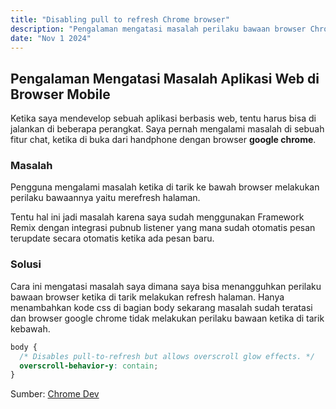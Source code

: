 ```yaml
---
title: "Disabling pull to refresh Chrome browser"
description: "Pengalaman mengatasi masalah perilaku bawaan browser Chrome di Android."
date: "Nov 1 2024"
---
```


## Pengalaman Mengatasi Masalah Aplikasi Web di Browser Mobile

Ketika saya mendevelop sebuah aplikasi berbasis web, tentu harus bisa di jalankan di beberapa
perangkat. Saya pernah mengalami masalah di sebuah fitur chat, ketika di buka dari handphone dengan
browser **google chrome**.

### Masalah
Pengguna mengalami masalah ketika di tarik ke bawah browser melakukan perilaku bawaannya yaitu
merefresh halaman.

Tentu hal ini jadi masalah karena saya sudah menggunakan Framework Remix dengan integrasi pubnub
listener yang mana sudah otomatis pesan terupdate secara otomatis ketika ada pesan baru.

### Solusi
Cara ini mengatasi masalah saya dimana saya bisa menangguhkan perilaku bawaan browser ketika di
tarik melakukan refresh halaman.
Hanya menambahkan kode css di bagian body sekarang masalah sudah teratasi dan browser google chrome
tidak melakukan perilaku bawaan ketika di tarik kebawah.

```css
body {
  /* Disables pull-to-refresh but allows overscroll glow effects. */
  overscroll-behavior-y: contain;
}
```
Sumber: [Chrome Dev](https://developer.chrome.com/blog/overscroll-behavior#disabling_pull-to-refresh)

